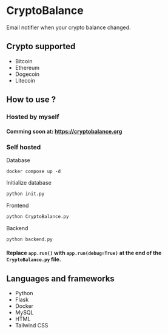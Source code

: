 # CryptoBalance
Email notifier when your crypto balance changed.
## Crypto supported
* Bitcoin
* Ethereum
* Dogecoin
* Litecoin
## How to use ?
### Hosted by myself
#### Comming soon at: https://cryptobalance.org
### Self hosted
Database
```docker
docker compose up -d
```
Initialize database
```python
python init.py
```
Frontend
```python
python CryptoBalance.py
```
Backend
```python
python backend.py
```
#### Replace `app.run()` with `app.run(debug=True)` at the end of the `CryptoBalance.py` file.
## Languages and frameworks
* Python
* Flask
* Docker
* MySQL
* HTML
* Tailwind CSS

